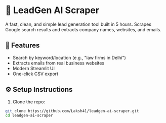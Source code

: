 # 🚀 LeadGen AI Scraper

A fast, clean, and simple lead generation tool built in 5 hours. Scrapes Google search results and extracts company names, websites, and emails.

## 🌟 Features
- Search by keyword/location (e.g., "law firms in Delhi")
- Extracts emails from real business websites
- Modern Streamlit UI
- One-click CSV export

## ⚙️ Setup Instructions

1. Clone the repo:
```bash
git clone https://github.com/Laksh41/leadgen-ai-scraper.git
cd leadgen-ai-scraper
